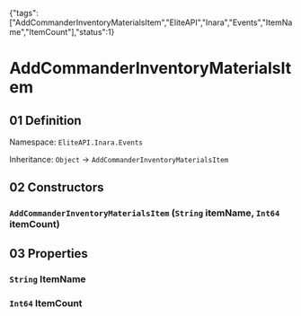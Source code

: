 {"tags":["AddCommanderInventoryMaterialsItem","EliteAPI","Inara","Events","ItemName","ItemCount"],"status":1}

# AddCommanderInventoryMaterialsItem

## 01 Definition

Namespace: `EliteAPI.Inara.Events`

Inheritance: `Object` → `AddCommanderInventoryMaterialsItem`

## 02 Constructors

### `AddCommanderInventoryMaterialsItem` (`String` itemName, `Int64` itemCount)

## 03 Properties

### `String` ItemName

### `Int64` ItemCount

